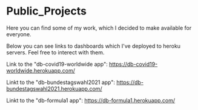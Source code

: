 # Public_Projects
Here you can find some of my work, which I decided to make available for everyone.

Below you can see links to dashboards which I've deployed to heroku servers. Feel free to interect with them.

Link to the "db-covid19-worldwide app": https://db-covid19-worldwide.herokuapp.com/

Linkt to the "db-bundestagswahl2021 app": https://db-bundestagswahl2021.herokuapp.com/

Linkt to the "db-formula1 app": https://db-formula1.herokuapp.com/
